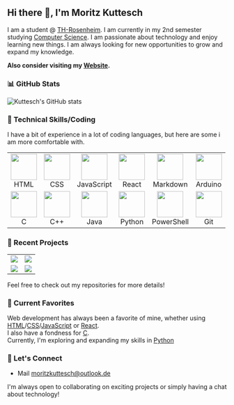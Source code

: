 ## Hi there 👋, I'm Moritz Kuttesch

I am a student @ [TH-Rosenheim](https://www.th-rosenheim.de/). I am currently in my 2nd semester studying [Computer Science](https://www.th-rosenheim.de/studium/studiengaenge/bachelorstudiengaenge/informatik-bsc/). I am passionate about technology and enjoy learning new things. I am always looking for new opportunities to grow and expand my knowledge.  

**Also consider visiting my [**Website**](https://Kuttesch.github.io).**

### 📊 GitHub Stats

![Kuttesch's GitHub stats](https://github-readme-stats.vercel.app/api?username=Kuttesch&theme=transparent&hide_border=false&include_all_commits=false&count_private=true&hide=issues,contribs)

### 🔧 Technical Skills/Coding

I have a bit of experience in a lot of coding languages, but here are some i am more comfortable with.

<table>
  <tr>
    <td align="center">
        <img src="https://cdn.jsdelivr.net/gh/devicons/devicon/icons/html5/html5-plain.svg" width="60" height="60" />
        <br />HTML
    </td>
    <td align="center"><img src="https://cdn.jsdelivr.net/gh/devicons/devicon/icons/css3/css3-plain.svg" width="60" height="60" /><br />CSS</td>
    <td align="center"><img src="https://cdn.jsdelivr.net/gh/devicons/devicon/icons/javascript/javascript-plain.svg" width="60" height="60" /><br />JavaScript</td>
    <td align="center"><img src="https://cdn.jsdelivr.net/gh/devicons/devicon/icons/react/react-original.svg" width="60" height="60" /><br />React</td>
    <td align="center"><img src="https://cdn.jsdelivr.net/gh/devicons/devicon/icons/markdown/markdown-original.svg" width="60" height="60" /><br />Markdown</td>
    <td align="center"><img src="https://cdn.jsdelivr.net/gh/devicons/devicon/icons/arduino/arduino-plain.svg" width="60" height="60" /><br />Arduino</td>
  </tr>
  <tr>
    <td align="center"><img src="https://cdn.jsdelivr.net/gh/devicons/devicon/icons/c/c-plain.svg" width="60" height="60" /><br />C</td>
    <td align="center"><img src="https://cdn.jsdelivr.net/gh/devicons/devicon/icons/cplusplus/cplusplus-plain.svg" width="60" height="60" /><br />C++</td>
    <td align="center"><img src="https://cdn.jsdelivr.net/gh/devicons/devicon/icons/java/java-plain.svg" width="60" height="60" /><br />Java</td>
    <td align="center"><img src="https://cdn.jsdelivr.net/gh/devicons/devicon/icons/python/python-plain.svg" width="60" height="60" /><br />Python</td>
    <td align="center"><img src="https://cdn.jsdelivr.net/gh/devicons/devicon/icons/powershell/powershell-plain.svg" width="60" height="60" /><br />PowerShell</td>
    <td align="center"><img src="https://cdn.jsdelivr.net/gh/devicons/devicon/icons/git/git-plain.svg" width="60" height="60" /><br />Git</td>
  </tr>
</table>

### 🚀 Recent Projects

<table>
    <tr>
        <td>
            <a href="https://github.com/Kuttesch/hex">
                <img src="https://github-readme-stats.vercel.app/api/pin/?username=Kuttesch&repo=hex&theme=dark" />
            </a>
        </td>
        <td>
            <a href="https://github.com/Kuttesch/kuttesch.github.io">
                <img src="https://github-readme-stats.vercel.app/api/pin/?username=Kuttesch&repo=kuttesch.github.io&theme=dark" />
            </a>
        </td>
    </tr>
    <tr>
        <td>   
            <a href="https://github.com/Kuttesch/SysInfo">
                <img src="https://github-readme-stats.vercel.app/api/pin/?username=Kuttesch&repo=SysInfo&theme=dark" />
            </a>
        </td>
        <td>
            <a href="https://github.com/Kuttesch/instAll">
                <img src="https://github-readme-stats.vercel.app/api/pin/?username=Kuttesch&repo=install&theme=dark" />
            </a>
        </td>
    </tr>
</table>

Feel free to check out my repositories for more details!

### 🌱 Current Favorites

Web development has always been a favorite of mine, whether using [HTML](https://developer.mozilla.org/en-US/docs/Web/HTML)/[CSS](https://developer.mozilla.org/en-US/docs/Web/CSS)/[JavaScript](https://developer.mozilla.org/en-US/docs/Web/JavaScript) or [React](https://react.dev/).  
I also have a fondness for [C](https://devdocs.io/c/).   
Currently, I'm exploring and expanding my skills in [Python](https://www.python.org/)

### 💬 Let's Connect

* Mail [moritzkuttesch@outlook.de](mailto:moritzkuttesch@outlook.de?subject=GitHub)

I'm always open to collaborating on exciting projects or simply having a chat about technology!
